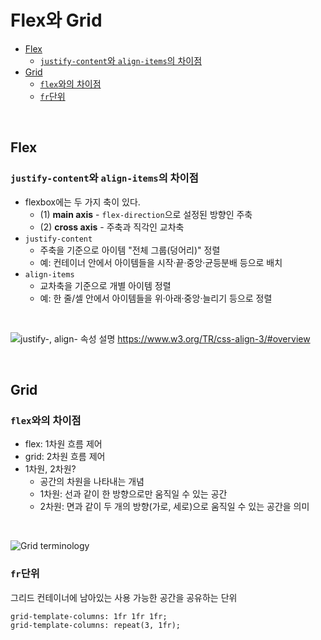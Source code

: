 # Flex와 Grid <!-- omit from toc -->

- [Flex](#flex)
  - [`justify-content`와 `align-items`의 차이점](#justify-content와-align-items의-차이점)
- [Grid](#grid)
  - [`flex`와의 차이점](#flex와의-차이점)
  - [`fr`단위](#fr단위)

<br>

## Flex

### `justify-content`와 `align-items`의 차이점

- flexbox에는 두 가지 축이 있다.
  - (1) **main axis** - `flex-direction`으로 설정된 방향인 주축
  - (2) **cross axis** - 주축과 직각인 교차축
- `justify-content`
  - 주축을 기준으로 아이템 "전체 그룹(덩어리)" 정렬
  - 예: 컨테이너 안에서 아이템들을 시작·끝·중앙·균등분배 등으로 배치
- `align-items`
  - 교차축을 기준으로 개별 아이템 정렬
  - 예: 한 줄/셀 안에서 아이템들을 위·아래·중앙·늘리기 등으로 정렬

<br>

![justify-*, align-* 속성 설명](https://i.sstatic.net/yedYz.png)
https://www.w3.org/TR/css-align-3/#overview

<br>

## Grid

### `flex`와의 차이점

- flex: 1차원 흐름 제어
- grid: 2차원 흐름 제어
- 1차원, 2차원?
  - 공간의 차원을 나타내는 개념
  - 1차원: 선과 같이 한 방향으로만 움직일 수 있는 공간
  - 2차원: 면과 같이 두 개의 방향(가로, 세로)으로 움직일 수 있는 공간을 의미

<br>

![Grid terminology](https://webkit.org/wp-content/uploads/grid-concepts.svg)

### `fr`단위

그리드 컨테이너에 남아있는 사용 가능한 공간을 공유하는 단위

```
grid-template-columns: 1fr 1fr 1fr;
grid-template-columns: repeat(3, 1fr);
```
